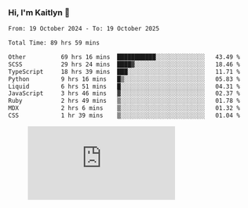 ### Hi, I'm Kaitlyn 👋
<!--START_SECTION:waka-->

```txt
From: 19 October 2024 - To: 19 October 2025

Total Time: 89 hrs 59 mins

Other          69 hrs 16 mins  ███████████░░░░░░░░░░░░░░   43.49 %
SCSS           29 hrs 24 mins  ████▓░░░░░░░░░░░░░░░░░░░░   18.46 %
TypeScript     18 hrs 39 mins  ███░░░░░░░░░░░░░░░░░░░░░░   11.71 %
Python         9 hrs 16 mins   █▒░░░░░░░░░░░░░░░░░░░░░░░   05.83 %
Liquid         6 hrs 51 mins   █░░░░░░░░░░░░░░░░░░░░░░░░   04.31 %
JavaScript     3 hrs 46 mins   ▓░░░░░░░░░░░░░░░░░░░░░░░░   02.37 %
Ruby           2 hrs 49 mins   ▒░░░░░░░░░░░░░░░░░░░░░░░░   01.78 %
MDX            2 hrs 6 mins    ▒░░░░░░░░░░░░░░░░░░░░░░░░   01.32 %
CSS            1 hr 39 mins    ▒░░░░░░░░░░░░░░░░░░░░░░░░   01.04 %
```

<!--END_SECTION:waka-->

<figure><embed src="https://wakatime.com/share/@018d58bc-3d22-46c9-b2d7-4ed36fb8172d/243b5d9b-77cd-4133-89ff-dcc8f225fa18.svg"></embed></figure>
